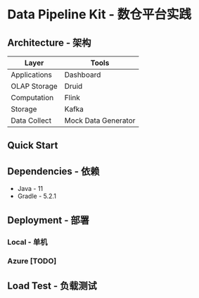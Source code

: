 # Data Pipeline Kit - 数仓平台实践

## Architecture - 架构
| Layer      | Tools |
| ----------- | ----------- |
| Applications | Dashboard  |
| OLAP Storage   | Druid     |
| Computation   | Flink     |
| Storage   | Kafka     |
| Data Collect   | Mock Data Generator  |

## Quick Start

## Dependencies - 依赖
* Java - 11
* Gradle - 5.2.1

## Deployment - 部署
### Local - 单机

### Azure [TODO]

## Load Test - 负载测试

